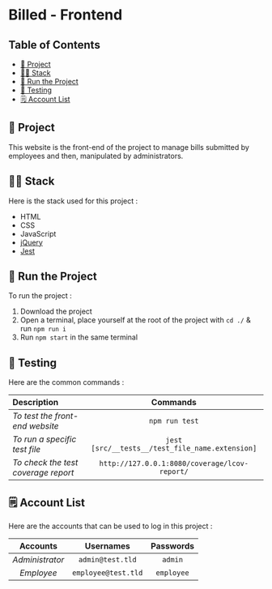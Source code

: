 # Billed - Frontend

## Table of Contents

- [📖 Project](#-project)
- [🧑‍💻 Stack](#-stack)
- [🚀 Run the Project](#-run-the-project)
- [🔎 Testing](#-testing)
- [🗒️ Account List](#-account-list)

## 📖 Project

This website is the front-end of the project to manage bills submitted by employees and then, manipulated by administrators.

## 🧑‍💻 Stack

Here is the stack used for this project :

- HTML
- CSS
- JavaScript
- [jQuery](https://jquery.com/)
- [Jest](https://jestjs.io/)

## 🚀 Run the Project

To run the project :

1. Download the project
2. Open a terminal, place yourself at the root of the project with `cd ./` & run `npm run i`
3. Run `npm start` in the same terminal

## 🔎 Testing

Here are the common commands :

| Description                         |                    Commands                     |
| :---------------------------------- | :---------------------------------------------: |
| _To test the front-end website_     |                 `npm run test`                  |
| _To run a specific test file_       | `jest [src/__tests__/test_file_name.extension]` |
| _To check the test coverage report_ |  `http://127.0.0.1:8080/coverage/lcov-report/`  |

## 🗒️ Account List

Here are the accounts that can be used to log in this project :

|    Accounts     |      Usernames      | Passwords  |
| :-------------: | :-----------------: | :--------: |
| _Administrator_ |  `admin@test.tld`   |  `admin`   |
|   _Employee_    | `employee@test.tld` | `employee` |
